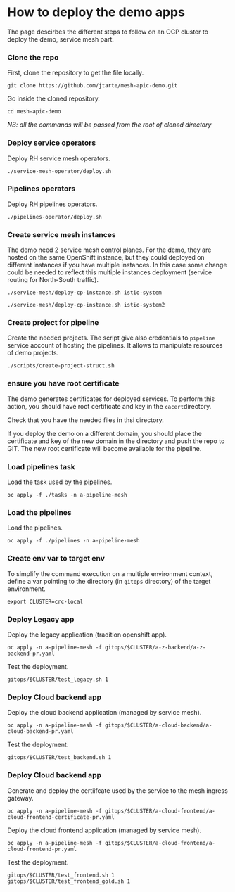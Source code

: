 # How to deploy the demo apps

The page descirbes the different steps to follow on an OCP cluster to deploy the demo, service mesh part.

### Clone the repo

First, clone the repository to get the file locally.
``` 
git clone https://github.com/jtarte/mesh-apic-demo.git
```

Go inside the cloned repository.
```
cd mesh-apic-demo
```

*NB: all the commands will be passed from the root of cloned directory*


### Deploy service operators

Deploy RH service mesh operators.
```
./service-mesh-operator/deploy.sh
``` 

###  Pipelines operators

Deploy RH pipelines operators.
```
./pipelines-operator/deploy.sh
``` 

### Create service mesh instances

The demo need 2 service mesh control planes. For the demo, they are hosted on the same OpenShift instance, but they could deployed on different instances if you have multiple instances. In this case some change could be needed to reflect this multiple instances deployment (service routing for North-South traffic).

```
./service-mesh/deploy-cp-instance.sh istio-system

./service-mesh/deploy-cp-instance.sh istio-system2

```

### Create project for pipeline 

Create the needed projects. The script give also credentials to `pipeline` service account of hosting the pipelines. It allows to manipulate resources of demo projects. 

```
./scripts/create-project-struct.sh
```

### ensure you have root certificate
The demo generates certificates for deployed services. To perform this action, you should have root certificate and key in the `cacert`directory. 

Check that you have the needed files in thsi directory.

If you deploy the demo on a different domain, you should place the certificate and key of the new domain in the directory and push the repo to GIT. The new root certificate will become available for the pipeline.

### Load pipelines task
Load the task used by the pipelines.
```
oc apply -f ./tasks -n a-pipeline-mesh
```

### Load the pipelines
Load the pipelines.
``` 
oc apply -f ./pipelines -n a-pipeline-mesh
```

### Create env var to target env
To simplify the command execution on a multiple environment context, define a var pointing to the directory (in `gitops` directory) of the target environment.
```
export CLUSTER=crc-local
```

### Deploy Legacy app
Deploy the legacy application (tradition openshift app).
```
oc apply -n a-pipeline-mesh -f gitops/$CLUSTER/a-z-backend/a-z-backend-pr.yaml
```  
Test the deployment.
```
gitops/$CLUSTER/test_legacy.sh 1
``` 

### Deploy Cloud backend app
Deploy the cloud backend application (managed by service mesh).
```
oc apply -n a-pipeline-mesh -f gitops/$CLUSTER/a-cloud-backend/a-cloud-backend-pr.yaml
```
Test the deployment.
```
gitops/$CLUSTER/test_backend.sh 1
``` 

### Deploy Cloud backend app
Generate and deploy the certiifcate used by the service to the mesh ingress gateway.
```
oc apply -n a-pipeline-mesh -f gitops/$CLUSTER/a-cloud-frontend/a-cloud-frontend-certificate-pr.yaml 
```
Deploy the cloud frontend application (managed by service mesh).
```
oc apply -n a-pipeline-mesh -f gitops/$CLUSTER/a-cloud-frontend/a-cloud-frontend-pr.yaml
```
Test the deployment.

```
gitops/$CLUSTER/test_frontend.sh 1
gitops/$CLUSTER/test_frontend_gold.sh 1
``` 











